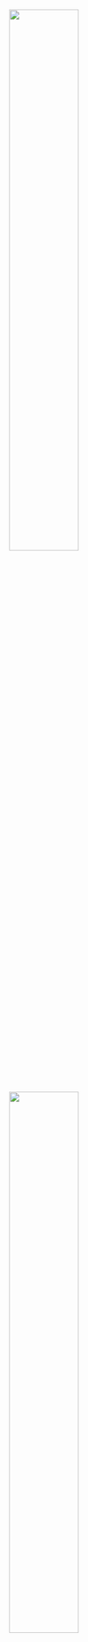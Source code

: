 <h1>
<p style="text-align:left;">
    <img id="flyvis-logo-light-content" src="images/flyvis_logo_light@150ppi.webp" width="50%" class="center">
    <img id="flyvis-logo-dark-content" src="images/flyvis_logo_dark@150ppi.webp" width="50%" class="center">
</p>
</h1>

# Flyvis Documentation

A connectome-constrained deep mechanistic network (DMN) model of the fruit fly visual system in PyTorch.

- Explore connectome-constrained models of the fruit fly visual system.
- Generate and test hypotheses about neural computations.
- Try pretrained models on your data.
- Develop custom models using our framework.

Flyvis is our official implementation of
[Lappalainen et al., "Connectome-constrained networks predict neural activity across the fly visual system." Nature (2024).](https://www.nature.com/articles/s41586-024-07939-3)

## Getting Started

### Tutorials
1. [Explore the Connectome](examples/01_flyvision_connectome.md): Learn about the structure of the fly visual system connectome.
2. [Train the Network](examples/02_flyvision_optic_flow_task.md): Understand how to train the network on an optic flow task.
3. [Flash Responses](examples/03_flyvision_flash_responses.md): Explore how the model responses to flash stimuli.
4. [Moving Edge Responses](examples/04_flyvision_moving_edge_responses.md): Analyze the model's responses to moving edge stimuli.
5. [Ensemble Clustering](examples/05_flyvision_umap_and_clustering_models.md): Learn about clustering ensembles of models.
6. [Maximally Excitatory Stimuli](examples/06_flyvision_maximally_excitatory_stimuli.md): Discover how to find stimuli that maximally excite neurons.
7. [Custom Stimuli](examples/07_flyvision_providing_custom_stimuli.md): Learn how to provide your own custom stimuli to the model.

### Main Results

These notebooks show the main results of the paper:

1. [Fig. 1: Connectome-constrained and task-optimized models of the fly visual system.](examples/figure_01_fly_visual_system.md)
2. [Fig. 2: Ensembles of DMNs predict tuning properties.](examples/figure_02_simple_stimuli_responses.md)
3. [Fig. 3: Cluster analysis of DMN ensembles enables hypothesis generation and suggests experimental tests.](examples/figure_03_naturalistic_stimuli_responses.md)
4. [Fig. 4: Task-optimal DMNs largely recapitulate known mechanisms of motion computation.](examples/figure_04_mechanisms.md)


## Usage Guide

### Quickstart with Google Colab

Try the models and code inside our Google Colab notebooks for a quickstart.

- [Explore the connectome](https://colab.research.google.com/github/TuragaLab/flyvis/blob/main/examples/01_flyvision_connectome.ipynb)
- [Optic flow task](https://colab.research.google.com/github/TuragaLab/flyvis/blob/main/examples/02_flyvision_optic_flow_task.ipynb)
- [Flash responses](https://colab.research.google.com/github/TuragaLab/flyvis/blob/main/examples/03_flyvision_flash_responses.ipynb)
- [Moving edge responses](https://colab.research.google.com/github/TuragaLab/flyvis/blob/main/examples/04_flyvision_moving_edge_responses.ipynb)
- [Umap and clustering](https://colab.research.google.com/github/TuragaLab/flyvis/blob/main/examples/05_flyvision_umap_and_clustering_models.ipynb)
- [Maximally excitatory stimuli](https://colab.research.google.com/github/TuragaLab/flyvis/blob/main/examples/06_flyvision_maximally_excitatory_stimuli.ipynb)
- [Provide custom stimuli](https://colab.research.google.com/github/TuragaLab/flyvis/blob/main/examples/07_flyvision_providing_custom_stimuli.ipynb)

### Local Installation

See [install.md](install.md) for details on how to install the package and download the pretrained models.

### API Reference

For detailed information about flyvis' components and functions, please refer to our [API Reference](reference/connectome.md) section. This includes documentation for things like

- Core components like Connectomes, Network, NetworkView, EnsembleView
- Analysis tools for flash responses, moving stimuli, optimal stimuli generation, ensemble clustering
- Command line tools for training, validation, and analysis

### Command Line Interface

For running experiments and analysis pipelines, check out our [Command Line Interface](reference/cli.md) documentation. This provides tools for training models, running analysis, and managing experiments on compute clusters.

## Related Projects

Projects using or building upon flyvis:

- [NeuroMechFly](https://neuromechfly.org/neuromechfly.html): A neuromechanical model of the adult fruit fly that integrates our visual system model for sensory processing.

## Citation

```
@article{lappalainen2024connectome,
	title = {Connectome-constrained networks predict neural activity across the fly visual system},
	issn = {1476-4687},
	url = {https://doi.org/10.1038/s41586-024-07939-3},
	doi = {10.1038/s41586-024-07939-3},
	journal = {Nature},
	author = {Lappalainen, Janne K. and Tschopp, Fabian D. and Prakhya, Sridhama and McGill, Mason and Nern, Aljoscha and Shinomiya, Kazunori and Takemura, Shin-ya and Gruntman, Eyal and Macke, Jakob H. and Turaga, Srinivas C.},
	month = sep,
	year = {2024},
}
```

If you have any questions or encounter any issues, please check our [FAQ](faq.md) or [Contributing](contribute.md) pages for more information.
